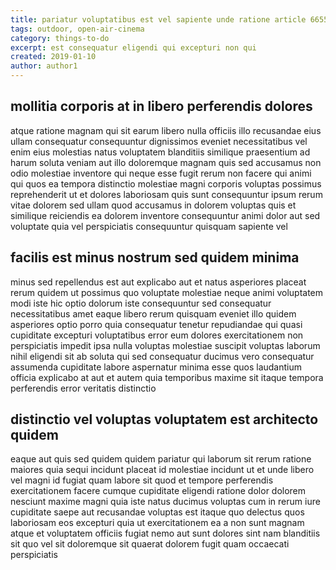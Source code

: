 ```yaml
---
title: pariatur voluptatibus est vel sapiente unde ratione article 6655
tags: outdoor, open-air-cinema
category: things-to-do
excerpt: est consequatur eligendi qui excepturi non qui
created: 2019-01-10
author: author1
---
```


## mollitia corporis at in libero perferendis dolores

atque ratione magnam qui sit earum libero nulla officiis illo recusandae eius ullam consequatur consequuntur dignissimos eveniet necessitatibus vel enim eius molestias natus voluptatem blanditiis similique praesentium ad harum soluta veniam aut illo doloremque magnam quis sed accusamus non odio molestiae inventore qui neque esse fugit rerum non facere qui animi qui quos ea tempora distinctio molestiae magni corporis voluptas possimus reprehenderit ut et dolores laboriosam quis sunt consequuntur ipsum rerum vitae dolorem sed ullam quod accusamus in dolorem voluptas quis et similique reiciendis ea dolorem inventore consequuntur animi dolor aut sed voluptate quia vel perspiciatis consequuntur quisquam sapiente vel

## facilis est minus nostrum sed quidem minima

minus sed repellendus est aut explicabo aut et natus asperiores placeat rerum quidem ut possimus quo voluptate molestiae neque animi voluptatem modi iste hic optio dolorum iste consequuntur sed consequatur necessitatibus amet eaque libero rerum quisquam eveniet illo quidem asperiores optio porro quia consequatur tenetur repudiandae qui quasi cupiditate excepturi voluptatibus error eum dolores exercitationem non perspiciatis impedit ipsa nulla voluptas molestiae suscipit voluptas laborum nihil eligendi sit ab soluta qui sed consequatur ducimus vero consequatur assumenda cupiditate labore aspernatur minima esse quos laudantium officia explicabo at aut et autem quia temporibus maxime sit itaque tempora perferendis error veritatis distinctio

## distinctio vel voluptas voluptatem est architecto quidem

eaque aut quis sed quidem quidem pariatur qui laborum sit rerum ratione maiores quia sequi incidunt placeat id molestiae incidunt ut et unde libero vel magni id fugiat quam labore sit quod et tempore perferendis exercitationem facere cumque cupiditate eligendi ratione dolor dolorem nesciunt maxime magni quia iste natus ducimus voluptas cum in rerum iure cupiditate saepe aut recusandae voluptas est itaque quo delectus quos laboriosam eos excepturi quia ut exercitationem ea a non sunt magnam atque et voluptatem officiis fugiat nemo aut sunt dolores sint nam blanditiis sit quo vel sit doloremque sit quaerat dolorem fugit quam occaecati perspiciatis
